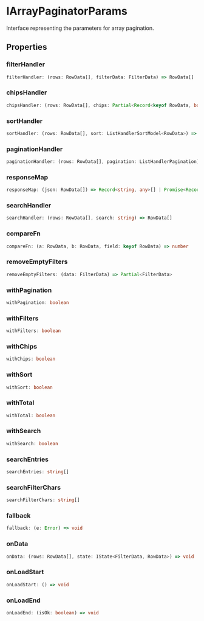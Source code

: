 # IArrayPaginatorParams

Interface representing the parameters for array pagination.

## Properties

### filterHandler

```ts
filterHandler: (rows: RowData[], filterData: FilterData) => RowData[]
```

### chipsHandler

```ts
chipsHandler: (rows: RowData[], chips: Partial<Record<keyof RowData, boolean>>) => RowData[]
```

### sortHandler

```ts
sortHandler: (rows: RowData[], sort: ListHandlerSortModel<RowData>) => RowData[]
```

### paginationHandler

```ts
paginationHandler: (rows: RowData[], pagination: ListHandlerPagination) => RowData[]
```

### responseMap

```ts
responseMap: (json: RowData[]) => Record<string, any>[] | Promise<Record<string, any>[]>
```

### searchHandler

```ts
searchHandler: (rows: RowData[], search: string) => RowData[]
```

### compareFn

```ts
compareFn: (a: RowData, b: RowData, field: keyof RowData) => number
```

### removeEmptyFilters

```ts
removeEmptyFilters: (data: FilterData) => Partial<FilterData>
```

### withPagination

```ts
withPagination: boolean
```

### withFilters

```ts
withFilters: boolean
```

### withChips

```ts
withChips: boolean
```

### withSort

```ts
withSort: boolean
```

### withTotal

```ts
withTotal: boolean
```

### withSearch

```ts
withSearch: boolean
```

### searchEntries

```ts
searchEntries: string[]
```

### searchFilterChars

```ts
searchFilterChars: string[]
```

### fallback

```ts
fallback: (e: Error) => void
```

### onData

```ts
onData: (rows: RowData[], state: IState<FilterData, RowData>) => void
```

### onLoadStart

```ts
onLoadStart: () => void
```

### onLoadEnd

```ts
onLoadEnd: (isOk: boolean) => void
```
